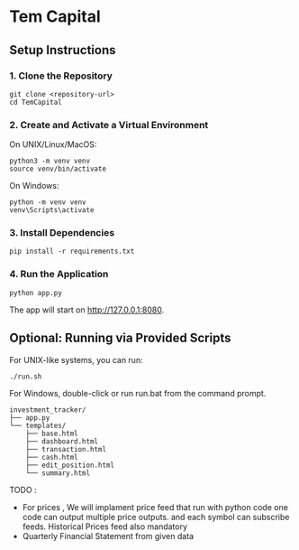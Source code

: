 

# Tem Capital



## Setup Instructions

### 1. Clone the Repository

```
git clone <repository-url>
cd TemCapital
```

### 2. Create and Activate a Virtual Environment
On UNIX/Linux/MacOS:

```
python3 -m venv venv
source venv/bin/activate
```

On Windows:
```
python -m venv venv
venv\Scripts\activate
```

### 3. Install Dependencies
```
pip install -r requirements.txt
```

### 4. Run the Application
```
python app.py
```

The app will start on http://127.0.0.1:8080.

## Optional: Running via Provided Scripts
For UNIX-like systems, you can run:
```
./run.sh
```
For Windows, double-click or run run.bat from the command prompt.

```
investment_tracker/
├── app.py
└── templates/
    ├── base.html
    ├── dashboard.html
    ├── transaction.html
    ├── cash.html
    ├── edit_position.html
    └── summary.html

```

TODO : 
- For prices , We will implament price feed that run with python code one code can output multiple price outputs. and each symbol can subscribe feeds.
Historical Prices feed also mandatory
- Quarterly Financial Statement from given data